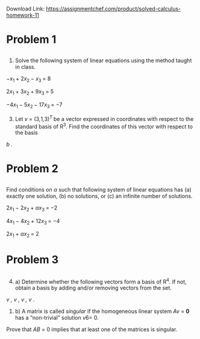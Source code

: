 Download Link: https://assignmentchef.com/product/solved-calculus-homework-11
<br>
<h1>Problem 1</h1>

<h2></h2>

<ol>

 <li>Solve the following system of linear equations using the method taught in class.</li>

</ol>

−<em>x</em><sub>1 </sub>+ 2<em>x</em><sub>2 </sub>− <em>x</em><sub>3 </sub>= 8

2<em>x</em><sub>1 </sub>+ 3<em>x</em><sub>2 </sub>+ 9<em>x</em><sub>3 </sub>= 5

−4<em>x</em><sub>1 </sub>− 5<em>x</em><sub>2 </sub>− 17<em>x</em><sub>3 </sub>= −7

<ol start="3">

 <li>Let <em>v </em>= (3<em>,</em>1<em>,</em>3)<em><sup>T </sup></em>be a vector expressed in coordinates with respect to the standard basis of R<sup>3</sup>. Find the coordinates of this vector with respect to the basis</li>

</ol>

<em>b</em><em> .</em>

<h1>Problem 2</h1>

<h2></h2>

Find conditions on <em>α </em>such that following system of linear equations has (a) exactly one solution, (b) no solutions, or (c) an infinite number of solutions.

2<em>x</em><sub>1 </sub>− 2<em>x</em><sub>2 </sub>+ <em>αx</em><sub>3 </sub>= −2

4<em>x</em><sub>1 </sub>− 4<em>x</em><sub>2 </sub>+ 12<em>x</em><sub>3 </sub>= −4

2<em>x</em><sub>1 </sub>+ <em>αx</em><sub>2 </sub>= 2

<h1>Problem 3</h1>

<h2></h2>

<ol start="4">

 <li>a) Determine whether the following vectors form a basis of R<sup>4</sup>. If not, obtain a basis by adding and/or removing vectors from the set.</li>

</ol>

<em>v</em><em> , </em><em>v</em><em> , </em><em>v</em><em> , </em><em>v</em><em> .</em>

<ol>

 <li>b) A matrix is called <em>singular </em>if the homogeneous linear system <em>A</em><em>v </em>= <strong>0 </strong>has a “non-trivial” solution <em>v</em>6= 0.</li>

</ol>

Prove that <em>AB </em>= 0 implies that at least one of the matrices is singular.